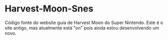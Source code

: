 # Harvest-Moon-Snes
Código fonte do website guia de Harvest Moon do Super Nintendo. Este é o site antigo, mas atualmente está "on" pois ainda estou desenvolvendo um novo.

